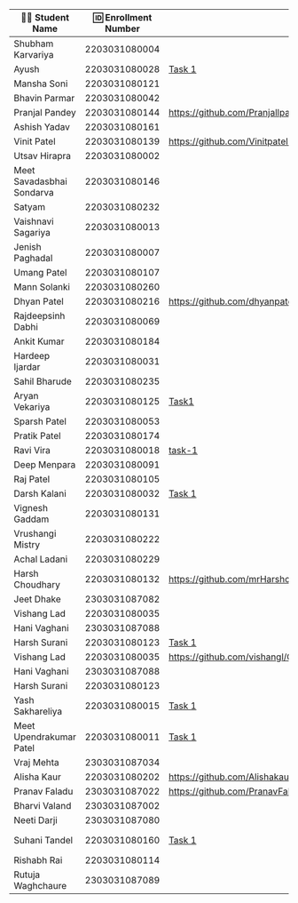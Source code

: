 | 👩‍🎓 Student Name | 🆔 Enrollment Number | Task 1 URL | GitHub Repo |
|-----------------|-------------------|------------|-------------|
| Shubham Karvariya | 2203031080004 | | |
| Ayush | 2203031080028 | [Task 1](https://github.com/ayushvadodariya/OpenTalkJS/blob/main/app.js) | [GitHub](https://github.com/ayushvadodariya/OpenTalkJS) |
| Mansha Soni | 2203031080121 | | |
| Bhavin Parmar | 2203031080042 | | |
| Pranjal Pandey | 2203031080144 |https://github.com/Pranjallpandey1504/OpenTalkJS/blob/main/task_1.MD |https://github.com/Pranjallpandey1504/OpenTalkJS |
| Ashish Yadav | 2203031080161 | | |
| Vinit Patel | 2203031080139 |https://github.com/Vinitpatel28/OpenTalkJS/blob/main/task_1.MD |https://github.com/Vinitpatel28/OpenTalkJS.git|
| Utsav Hirapra | 2203031080002 | | |
| Meet Savadasbhai Sondarva | 2203031080146 | | |
| Satyam | 2203031080232 | | |
| Vaishnavi Sagariya | 2203031080013 | | |
| Jenish Paghadal | 2203031080007 | | |
| Umang Patel | 2203031080107 | | |
| Mann Solanki | 2203031080260 | | |
| Dhyan Patel | 2203031080216 |https://github.com/dhyanpatel3/OpenTalkJS/blob/main/task_1.MD |https://github.com/dhyanpatel3/OpenTalkJS |
| Rajdeepsinh Dabhi | 2203031080069 | | |
| Ankit Kumar | 2203031080184 | | |
| Hardeep Ijardar | 2203031080031 | | |
| Sahil Bharude | 2203031080235 | | |
| Aryan Vekariya | 2203031080125 |[Task1](https://github.com/aaryanvekariya/OpenTalk-JS/blob/main/Task.md)|[Repository](https://github.com/aaryanvekariya/OpenTalk-JS)|
| Sparsh Patel | 2203031080053 | | |
| Pratik Patel | 2203031080174 | | |
| Ravi Vira | 2203031080018 |[task-1](https://github.com/Ravi-vira/OpenTalkJS/blob/main/script.js) |[git](https://github.com/Ravi-vira/OpenTalkJS) |
| Deep Menpara | 2203031080091 | | |
| Raj Patel | 2203031080105 | | |
| Darsh Kalani | 2203031080032 | [Task 1](https://github.com/Darshkalani28/OpenTalkJS/blob/darsh-1/task1.md) | [Repo](https://github.com/Darshkalani28/OpenTalkJS) |
| Vignesh Gaddam | 2203031080131 | | |
| Vrushangi Mistry | 2203031080222 | | |
| Achal Ladani | 2203031080229 | | |
| Harsh Choudhary | 2203031080132 |https://github.com/mrHarshchoudhary/OpenTalkJS/blob/main/Task1.md |https://github.com/mrHarshchoudhary/OpenTalkJS |
| Jeet Dhake | 2303031087082 | | |
| Vishang Lad | 2203031080035 | | |
| Hani Vaghani | 2303031087088 | | |
| Harsh Surani | 2203031080123 | [Task 1](https://github.com/suraniharsh/GenAI/blob/main/Task_1.md) | [GenAI](https://github.com/suraniharsh/GenAI) |
| Vishang Lad | 2203031080035 |https://github.com/vishangl/OpenTalkJS/blob/main/task_1.MD|https://github.com/vishangl/OpenTalkJS| 
| Hani Vaghani | 2303031087088 | | |
| Harsh Surani | 2203031080123 | | |
| Yash Sakhareliya | 2203031080015 |[Task 1](https://github.com/YashSakhareliya/OpenTalkJS/blob/main/index.js) |[Github](https://github.com/YashSakhareliya/OpenTalkJS) |
| Meet Upendrakumar Patel | 2203031080011 |[Task 1](https://github.com/MeetPatel54/GenAI/blob/main/Task_1.md) |[GitHub](https://github.com/MeetPatel54/OpenTalkJS.git) |
| Vraj Mehta | 2303031087034 | | |
| Alisha Kaur | 2203031080202 |https://github.com/Alishakaur431/OpenTalkJS/blob/main/task_1.MD | https://github.com/Alishakaur431/OpenTalkJS.git|
| Pranav Faladu | 2303031087022 |https://github.com/PranavFaladu/OpenTalkJS/blob/main/task_1.MD|https://github.com/PranavFaladu/OpenTalkJS|
| Bharvi Valand | 2303031087002 | | |
| Neeti Darji | 2303031087080 | | |
| Suhani Tandel | 2203031080160 | [Task 1](https://github.com/SuhaniTandel/OpenTalkJS/blob/master/Task_1.MD) | [github] (https://github.com/SuhaniTandel/OpenTalkJS) |
| Rishabh Rai | 2203031080114 | | |
| Rutuja Waghchaure | 2303031087089 | | |
